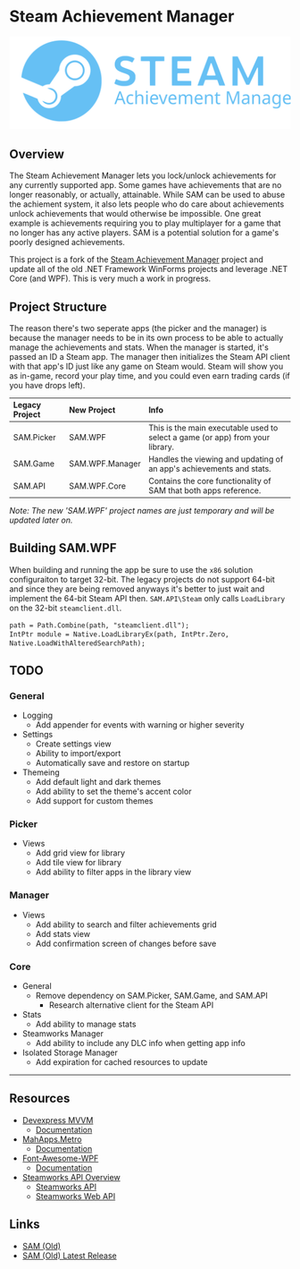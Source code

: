 # Steam Achievement Manager

<p align="center">
  <img src="./resources/SAM_logo_light_blue.svg">
</p>

## Overview

The Steam Achievement Manager lets you lock/unlock achievements for any currently supported app. Some games have achievements that are no longer reasonably, or actually, attainable. While SAM can be used to abuse the achiement system, it also lets people who do care about achievements unlock achievements that would otherwise be impossible. One great example is achievements requiring you to play multiplayer for a game that no longer has any active players. SAM is a potential solution for a game's poorly designed achievements.

This project is a fork of the [Steam Achievement Manager](https://github.com/gibbed/SteamAchievementManager) project and update all of the old .NET Framework WinForms projects and leverage .NET Core (and WPF). This is very much a work in progress.

## Project Structure

The reason there's two seperate apps (the picker and the manager) is because the manager needs to be in its own process to be able to actually manage the achievements and stats. When the manager is started, it's passed an ID a Steam app. The manager then initializes the Steam API client with that app's ID just like any game on Steam would. Steam will show you as in-game, record your play time, and you could even earn trading cards (if you have drops left).

| Legacy Project | New Project | Info |
|:---------------|:------------|:-----|
| SAM.Picker     | SAM.WPF     | This is the main executable used to select a game (or app) from your library. |
| SAM.Game       | SAM.WPF.Manager | Handles the viewing and updating of an app's achievements and stats. |
| SAM.API        | SAM.WPF.Core | Contains the core functionality of SAM that both apps reference. |

_Note: The new 'SAM.WPF' project names are just temporary and will be updated later on._

## Building SAM.WPF

When building and running the app be sure to use the `x86` solution configuraiton to target 32-bit. The legacy projects do not support 64-bit and since they are being removed anyways it's better to just wait and implement the 64-bit Steam API then. `SAM.API\Steam` only calls `LoadLibrary` on the 32-bit `steamclient.dll`.  

```
path = Path.Combine(path, "steamclient.dll");
IntPtr module = Native.LoadLibraryEx(path, IntPtr.Zero, Native.LoadWithAlteredSearchPath);
```

## TODO

### General

- Logging
  - Add appender for events with warning or higher severity
- Settings
  - Create settings view
  - Ability to import/export
  - Automatically save and restore on startup
- Themeing
  - Add default light and dark themes
  - Add ability to set the theme's accent color
  - Add support for custom themes

### Picker

- Views
  - Add grid view for library
  - Add tile view for library
  - Add ability to filter apps in the library view

### Manager

- Views
  - Add ability to search and filter achievements grid
  - Add stats view
  - Add confirmation screen of changes before save

### Core

- General
  - Remove dependency on SAM.Picker, SAM.Game, and SAM.API
    - Research alternative client for the Steam API
- Stats
  - Add ability to manage stats
- Steamworks Manager
  - Add ability to include any DLC info when getting app info
- Isolated Storage Manager
  - Add expiration for cached resources to update

---

## Resources

- [Devexpress MVVM](https://github.com/DevExpress/DevExpress.Mvvm.Free)
  - [Documentation](https://docs.devexpress.com/WPF/15112/mvvm-framework)
- [MahApps.Metro](https://github.com/MahApps/MahApps.Metro)
  - [Documentation](https://mahapps.com/docs/)
- [Font-Awesome-WPF](https://github.com/charri/Font-Awesome-WPF)
  - [Documentation](https://github.com/charri/Font-Awesome-WPF/blob/master/README-WPF.md)
- [Steamworks API Overview](https://partner.steamgames.com/doc/sdk/api)
  - [Steamworks API](https://partner.steamgames.com/doc/api)
  - [Steamworks Web API](https://partner.steamgames.com/doc/webapi)

## Links


- [SAM (Old)](https://github.com/gibbed/SteamAchievementManager)
- [SAM (Old) Latest Release](https://github.com/gibbed/SteamAchievementManager/releases/latest)
